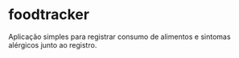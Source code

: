 # foodtracker

Aplicação simples para registrar consumo de alimentos e sintomas alérgicos junto ao registro.
